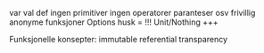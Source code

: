 var
val
def
ingen primitiver
ingen operatorer
paranteser osv frivillig
anonyme funksjoner
Options
husk = !!!
Unit/Nothing +++

Funksjonelle konsepter:
immutable
referential transparency
